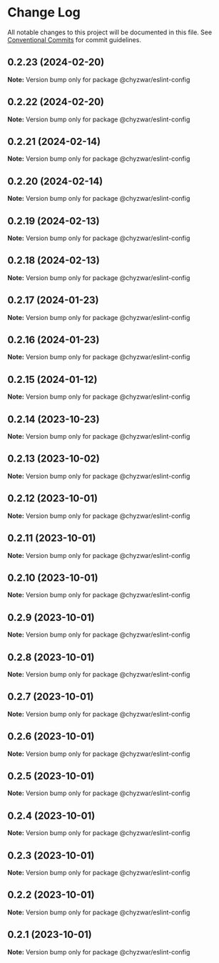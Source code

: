 # Change Log

All notable changes to this project will be documented in this file.
See [Conventional Commits](https://conventionalcommits.org) for commit guidelines.

## 0.2.23 (2024-02-20)

**Note:** Version bump only for package @chyzwar/eslint-config

## 0.2.22 (2024-02-20)

**Note:** Version bump only for package @chyzwar/eslint-config

## 0.2.21 (2024-02-14)

**Note:** Version bump only for package @chyzwar/eslint-config

## 0.2.20 (2024-02-14)

**Note:** Version bump only for package @chyzwar/eslint-config

## 0.2.19 (2024-02-13)

**Note:** Version bump only for package @chyzwar/eslint-config

## 0.2.18 (2024-02-13)

**Note:** Version bump only for package @chyzwar/eslint-config

## 0.2.17 (2024-01-23)

**Note:** Version bump only for package @chyzwar/eslint-config

## 0.2.16 (2024-01-23)

**Note:** Version bump only for package @chyzwar/eslint-config

## 0.2.15 (2024-01-12)

**Note:** Version bump only for package @chyzwar/eslint-config

## 0.2.14 (2023-10-23)

**Note:** Version bump only for package @chyzwar/eslint-config

## 0.2.13 (2023-10-02)

**Note:** Version bump only for package @chyzwar/eslint-config

## 0.2.12 (2023-10-01)

**Note:** Version bump only for package @chyzwar/eslint-config

## 0.2.11 (2023-10-01)

**Note:** Version bump only for package @chyzwar/eslint-config

## 0.2.10 (2023-10-01)

**Note:** Version bump only for package @chyzwar/eslint-config

## 0.2.9 (2023-10-01)

**Note:** Version bump only for package @chyzwar/eslint-config

## 0.2.8 (2023-10-01)

**Note:** Version bump only for package @chyzwar/eslint-config

## 0.2.7 (2023-10-01)

**Note:** Version bump only for package @chyzwar/eslint-config

## 0.2.6 (2023-10-01)

**Note:** Version bump only for package @chyzwar/eslint-config

## 0.2.5 (2023-10-01)

**Note:** Version bump only for package @chyzwar/eslint-config

## 0.2.4 (2023-10-01)

**Note:** Version bump only for package @chyzwar/eslint-config

## 0.2.3 (2023-10-01)

**Note:** Version bump only for package @chyzwar/eslint-config

## 0.2.2 (2023-10-01)

**Note:** Version bump only for package @chyzwar/eslint-config

## 0.2.1 (2023-10-01)

**Note:** Version bump only for package @chyzwar/eslint-config

